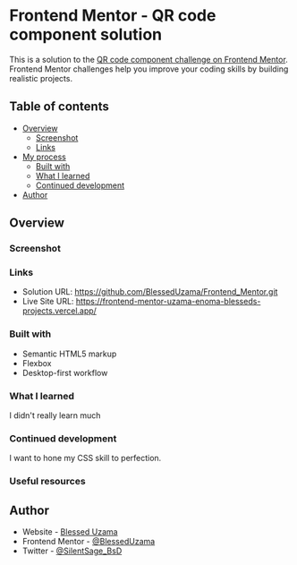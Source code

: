 # Frontend Mentor - QR code component solution

This is a solution to the [QR code component challenge on Frontend Mentor](https://www.frontendmentor.io/challenges/qr-code-component-iux_sIO_H). Frontend Mentor challenges help you improve your coding skills by building realistic projects.

## Table of contents

- [Overview](#overview)
  - [Screenshot](#screenshot)
  - [Links](#links)
- [My process](#my-process)
  - [Built with](#built-with)
  - [What I learned](#what-i-learned)
  - [Continued development](#continued-development)
- [Author](#author)

## Overview

### Screenshot

### Links

- Solution URL: https://github.com/BlessedUzama/Frontend_Mentor.git
- Live Site URL: https://frontend-mentor-uzama-enoma-blesseds-projects.vercel.app/

### Built with

- Semantic HTML5 markup
- Flexbox
- Desktop-first workflow

### What I learned

I didn't really learn much

### Continued development

I want to hone my CSS skill to perfection.

### Useful resources

## Author

- Website - [Blessed Uzama](https://frontend-mentor-uzama-enoma-blesseds-projects.vercel.app/)
- Frontend Mentor - [@BlessedUzama](https://www.frontendmentor.io/profile/BlessedUzama)
- Twitter - [@SilentSage_BsD](https://www.twitter.com/SilentSage_BsD)
